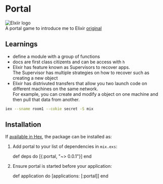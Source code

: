 # Portal
![Elxiir logo](http://elixir-lang.org/images/logo/logo.png)  
A portal game to introduce me to Elixir
[original](https://howistart.org/posts/elixir/1)

## Learnings
- define a module with a group of functions
- docs are first class citizents and can be access with `h` 
- Elixir has  feature known as Supervisors to recover apps.  
The Supervisor has multiple strategies on how to recover such as creating a new object
- Elixir has distrivuted transfers that allow you two launch code on different machines on the same network.  
For example, you can create and modify a object on one machine and then pull that data from another.
```bash
iex --sname room1 --cokie secret -S mix
```

## Installation

If [available in Hex](https://hex.pm/docs/publish), the package can be installed as:

  1. Add portal to your list of dependencies in `mix.exs`:

        def deps do
          [{:portal, "~> 0.0.1"}]
        end

  2. Ensure portal is started before your application:

        def application do
          [applications: [:portal]]
        end
